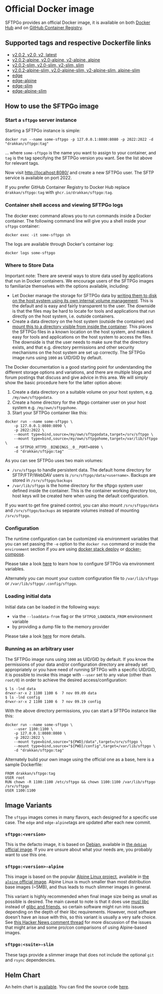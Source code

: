 # Official Docker image

SFTPGo provides an official Docker image, it is available on both [Docker Hub](https://hub.docker.com/r/drakkan/sftpgo) and on [GitHub Container Registry](https://github.com/users/drakkan/packages/container/package/sftpgo).

## Supported tags and respective Dockerfile links

- [v2.0.2, v2.0, v2, latest](https://github.com/drakkan/sftpgo/blob/v2.0.2/Dockerfile.full)
- [v2.0.2-alpine, v2.0-alpine, v2-alpine, alpine](https://github.com/drakkan/sftpgo/blob/v2.0.2/Dockerfile.full.alpine)
- [v2.0.2-slim, v2.0-slim, v2-slim, slim](https://github.com/drakkan/sftpgo/blob/v2.0.2/Dockerfile)
- [v2.0.2-alpine-slim, v2.0-alpine-slim, v2-alpine-slim, alpine-slim](https://github.com/drakkan/sftpgo/blob/v2.0.2/Dockerfile.alpine)
- [edge](../Dockerfile)
- [edge-alpine](../Dockerfile.alpine)
- [edge-slim](../Dockerfile)
- [edge-alpine-slim](../Dockerfile.alpine)

## How to use the SFTPGo image

### Start a `sftpgo` server instance

Starting a SFTPGo instance is simple:

```shell
docker run --name some-sftpgo -p 127.0.0.1:8080:8080 -p 2022:2022 -d "drakkan/sftpgo:tag"
```

... where `some-sftpgo` is the name you want to assign to your container, and `tag` is the tag specifying the SFTPGo version you want. See the list above for relevant tags.

Now visit [http://localhost:8080/](http://localhost:8080/) and create a new SFTPGo user. The SFTP service is available on port 2022.

If you prefer GitHub Container Registry to Docker Hub replace `drakkan/sftpgo:tag` with `ghcr.io/drakkan/sftpgo:tag`.

### Container shell access and viewing SFTPGo logs

The docker exec command allows you to run commands inside a Docker container. The following command line will give you a shell inside your `sftpgo` container:

```shell
docker exec -it some-sftpgo sh
```

The logs are available through Docker's container log:

```shell
docker logs some-sftpgo
```

### Where to Store Data

Important note: There are several ways to store data used by applications that run in Docker containers. We encourage users of the SFTPGo images to familiarize themselves with the options available, including:

- Let Docker manage the storage for SFTPGo data by [writing them to disk on the host system using its own internal volume management](https://docs.docker.com/engine/tutorials/dockervolumes/#adding-a-data-volume). This is the default and is easy and fairly transparent to the user. The downside is that the files may be hard to locate for tools and applications that run directly on the host system, i.e. outside containers.
- Create a data directory on the host system (outside the container) and [mount this to a directory visible from inside the container]((https://docs.docker.com/engine/tutorials/dockervolumes/#mount-a-host-directory-as-a-data-volume)). This places the SFTPGo files in a known location on the host system, and makes it easy for tools and applications on the host system to access the files. The downside is that the user needs to make sure that the directory exists, and that e.g. directory permissions and other security mechanisms on the host system are set up correctly. The SFTPGo image runs using `1000` as UID/GID by default.

The Docker documentation is a good starting point for understanding the different storage options and variations, and there are multiple blogs and forum postings that discuss and give advice in this area. We will simply show the basic procedure here for the latter option above:

1. Create a data directory on a suitable volume on your host system, e.g. `/my/own/sftpgodata`.
2. Create a home directory for the sftpgo container user on your host system e.g. `/my/own/sftpgohome`.
3. Start your SFTPGo container like this:

```shell
docker run --name some-sftpgo \
    -p 127.0.0.1:8080:8090 \
    -p 2022:2022 \
    --mount type=bind,source=/my/own/sftpgodata,target=/srv/sftpgo \
    --mount type=bind,source=/my/own/sftpgohome,target=/var/lib/sftpgo \
    -e SFTPGO_HTTPD__BINDINGS__0__PORT=8090 \
    -d "drakkan/sftpgo:tag"
```

As you can see SFTPGo uses two main volumes:

- `/srv/sftpgo` to handle persistent data. The default home directory for SFTP/FTP/WebDAV users is `/srv/sftpgo/data/<username>`. Backups are stored in `/srv/sftpgo/backups`
- `/var/lib/sftpgo` is the home directory for the sftpgo system user defined inside the container. This is the container working directory too, host keys will be created here when using the default configuration.

If you want to get fine grained control, you can also mount `/srv/sftpgo/data` and `/srv/sftpgo/backups` as separate volumes instead of mounting `/srv/sftpgo`.

### Configuration

The runtime configuration can be customized via environment variables that you can set passing the `-e` option to the `docker run` command or inside the `environment` section if you are using [docker stack deploy](https://docs.docker.com/engine/reference/commandline/stack_deploy/) or [docker-compose](https://github.com/docker/compose).

Please take a look [here](../docs/full-configuration.md#environment-variables) to learn how to configure SFTPGo via environment variables.

Alternately you can mount your custom configuration file to `/var/lib/sftpgo` or `/var/lib/sftpgo/.config/sftpgo`.

### Loading initial data

Initial data can be loaded in the following ways:

- via the `--loaddata-from` flag or the `SFTPGO_LOADDATA_FROM` environment variable
- by providing a dump file to the memory provider

Please take a look [here](../docs/full-configuration.md) for more details.

### Running as an arbitrary user

The SFTPGo image runs using `1000` as UID/GID by default. If you know the permissions of your data and/or configuration directory are already set appropriately or you have need of running SFTPGo with a specific UID/GID, it is possible to invoke this image with `--user` set to any value (other than `root/0`) in order to achieve the desired access/configuration:

```shell
$ ls -lnd data
drwxr-xr-x 2 1100 1100 6  7 nov 09.09 data
$ ls -lnd config
drwxr-xr-x 2 1100 1100 6  7 nov 09.19 config
```

With the above directory permissions, you can start a SFTPGo instance like this:

```shell
docker run --name some-sftpgo \
    --user 1100:1100 \
    -p 127.0.0.1:8080:8080 \
    -p 2022:2022 \
    --mount type=bind,source="${PWD}/data",target=/srv/sftpgo \
    --mount type=bind,source="${PWD}/config",target=/var/lib/sftpgo \
    -d "drakkan/sftpgo:tag"
```

Alternately build your own image using the official one as a base, here is a sample Dockerfile:

```shell
FROM drakkan/sftpgo:tag
USER root
RUN chown -R 1100:1100 /etc/sftpgo && chown 1100:1100 /var/lib/sftpgo /srv/sftpgo
USER 1100:1100
```

## Image Variants

The `sftpgo` images comes in many flavors, each designed for a specific use case. The `edge` and `edge-alpine`tags are updated after each new commit.

### `sftpgo:<version>`

This is the defacto image, it is based on [Debian](https://www.debian.org/), available in [the `debian` official image](https://hub.docker.com/_/debian). If you are unsure about what your needs are, you probably want to use this one.

### `sftpgo:<version>-alpine`

This image is based on the popular [Alpine Linux project](https://alpinelinux.org/), available in [the `alpine` official image](https://hub.docker.com/_/alpine). Alpine Linux is much smaller than most distribution base images (~5MB), and thus leads to much slimmer images in general.

This variant is highly recommended when final image size being as small as possible is desired. The main caveat to note is that it does use [musl libc](https://musl.libc.org/) instead of [glibc and friends](https://www.etalabs.net/compare_libcs.html), so certain software might run into issues depending on the depth of their libc requirements. However, most software doesn't have an issue with this, so this variant is usually a very safe choice. See [this Hacker News comment thread](https://news.ycombinator.com/item?id=10782897) for more discussion of the issues that might arise and some pro/con comparisons of using Alpine-based images.

### `sftpgo:<suite>-slim`

These tags provide a slimmer image that does not include the optional `git` and `rsync` dependencies.

## Helm Chart

An helm chart is [available](https://artifacthub.io/packages/helm/sagikazarmark/sftpgo). You can find the source code [here](https://github.com/sagikazarmark/helm-charts/tree/master/charts/sftpgo).
